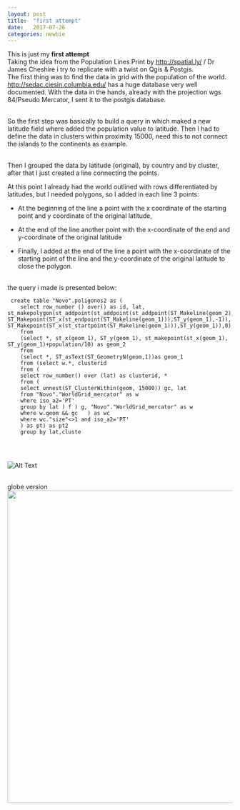 ```yaml
---
layout: post
title:  "first attempt"
date:   2017-07-26 
categories: newbie
---
```


This is just my **first attempt**
<br>
Taking the idea from the Population Lines Print by <http://spatial.ly/> / Dr James Cheshire i try to replicate with a twist on Qgis & Postgis. 
<br>
The first thing was to find the data in grid with the population of the world. <br>
<http://sedac.ciesin.columbia.edu/> has a huge database very well documented.
With the data in the hands, already with the projection wgs 84/Pseudo Mercator,  I sent it to the postgis database. <br>
<br>

So the first step was basically to build a query in which maked a new latitude field where added the population value to latitude.
Then I had to define the data in clusters within proximity 15000, need this to not connect the islands to the continents as example.

<br>
Then I grouped the data by latitude (original), by country and by cluster, after that I just created a line connecting the points.
<br>

At this point I already had the world outlined with rows differentiated by latitudes, but I needed polygons, so I added in each line 3 points:

* At the beginning of the line a point with the x coordinate of the starting point and y coordinate of the original latitude,

* At the end of the line another point with the x-coordinate of the end and y-coordinate of the original latitude

* Finally, I added at the end of the line a point with the x-coordinate of the starting point of the line and the y-coordinate of the original latitude to close the polygon.
<br>
the query i made is presented below:

```
 create table "Novo".poligonos2 as (
	select row_number () over() as id, lat, st_makepolygon(st_addpoint(st_addpoint(st_addpoint(ST_Makeline(geom_2), ST_Makepoint(ST_x(st_endpoint(ST_Makeline(geom_1))),ST_y(geom_1),-1)), ST_Makepoint(ST_x(st_startpoint(ST_Makeline(geom_1))),ST_y(geom_1)),0),ST_Makepoint(ST_x(st_startpoint(ST_Makeline(geom_1))),ST_y(geom_1)),-1))
	from 
	(select *, st_x(geom_1), ST_y(geom_1), st_makepoint(st_x(geom_1), ST_y(geom_1)+population/10) as geom_2
	from 
	(select *, ST_asText(ST_GeometryN(geom,1))as geom_1
	from (select w.*, clusterid 
	from (
	select row_number() over (lat) as clusterid, *
	from (
	select unnest(ST_ClusterWithin(geom, 15000)) gc, lat 
	from "Novo"."WorldGrid_mercator" as w
	where iso_a2='PT'
	group by lat ) f ) g, "Novo"."WorldGrid_mercator" as w
	where w.geom && gc   ) as wc
	where wc."size"<>1 and iso_a2='PT' 
	) as pt) as pt2
	group by lat,cluste
  
```

<br>

![Alt Text](http://LRSCardoso.github.io/mapa_linhas_populacao_lt.jpg)

<br>
globe version 
<br>
<img src="http://LRSCardoso.github.io/mapa_linhas_populacao4.jpeg" width="700" height="700" />
